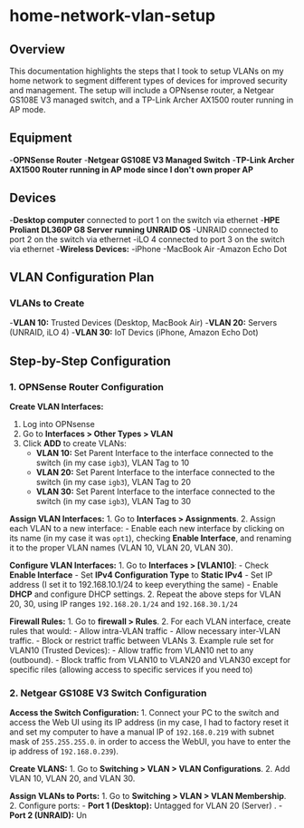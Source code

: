 # home-network-vlan-setup
## Overview
This documentation highlights the steps that I took to setup VLANs on my home network to segment different types of devices for improved security and management. The setup will include a OPNsense router, a Netgear GS108E V3 managed switch, and a TP-Link Archer AX1500 router running in AP mode.

## Equipment
  -**OPNSense Router**
  -**Netgear GS108E V3 Managed Switch**
  -**TP-Link Archer AX1500 Router running in AP mode since I don't own proper AP**

## Devices
-**Desktop computer** connected to port 1 on the switch via ethernet
-**HPE Proliant DL360P G8 Server running UNRAID OS**
-UNRAID connected to port 2 on the switch via ethernet
-iLO 4 connected to port 3 on the switch via ethernet
-**Wireless Devices:**
  -iPhone
  -MacBook Air
  -Amazon Echo Dot

## VLAN Configuration Plan

### VLANs to Create
  -**VLAN 10:** Trusted Devices (Desktop, MacBook Air)
  -**VLAN 20:** Servers (UNRAID, iLO 4)
  -**VLAN 30:** IoT Devics (iPhone, Amazon Echo Dot)

## Step-by-Step Configuration

### 1. OPNSense Router Configuration

**Create VLAN Interfaces:**
  1. Log into OPNsense
  2. Go to **Interfaces > Other Types > VLAN**
  3. Click **ADD** to create VLANs:
     - **VLAN 10:** Set Parent Interface to the interface connected to the switch (in my case `igb3`), VLAN Tag to 10
     - **VLAN 20:** Set Parent Interface to the interface connected to the switch (in my case `igb3`), VLAN Tag to 20
     - **VLAN 30:** Set Parent Interface to the interface connected to the switch (in my case `igb3`), VLAN Tag to 30

  **Assign VLAN Interfaces:**
    1. Go to **Interfaces > Assignments**.
    2. Assign each VLAN to a new interface: 
        - Enable each new interface by clicking on its name (in my case it was `opt1`), checking **Enable Interface**, and renaming it to the proper VLAN names (VLAN 10, VLAN 20, VLAN 30).

  **Configure VLAN Interfaces:**
    1. Go to **Interfaces > [VLAN10]**:
      - Check **Enable Interface**
      - Set **IPv4 Configuration Type** to **Static IPv4**
      - Set IP address (I set it to 192.168.10.1/24 to keep everything the same)
      - Enable **DHCP** and configure DHCP settings. 
    2. Repeat the above steps for VLAN 20, 30, using IP ranges `192.168.20.1/24` and `192.168.30.1/24`


  **Firewall Rules:**
    1. Go to **firewall > Rules**.
    2. For each VLAN interface, create rules that would: 
      - Allow intra-VLAN traffic
      - Allow necessary inter-VLAN traffic. 
      - Block or restrict traffic between VLANs
    3. Example rule set for VLAN10 (Trusted Devices):
        - Allow traffic from VLAN10 net to any (outbound).
        - Block traffic from VLAN10 to VLAN20 and VLAN30 except for specific riles (allowing access to specific services if you need to)

  ### 2. Netgear GS108E V3 Switch Configuration

  **Access the Switch Configuration:**
    1. Connect your PC to the switch and access the Web UI using its IP address (in my case, I had to factory reset it and set my computer to have a manual IP of `192.168.0.219` with subnet mask of `255.255.255.0`. in order to access the WebUI, you have to enter the ip address of `192.168.0.239`).

  **Create VLANS:**
    1. Go to **Switching > VLAN > VLAN Configurations**.
    2. Add VLAN 10, VLAN 20, and VLAN 30.

  **Assign VLANs to Ports:**
    1. Go to **Switching > VLAN > VLAN Membership**.
    2. Configure ports: 
      - **Port 1 (Desktop):** Untagged for VLAN 20 (Server) .
      - **Port 2 (UNRAID):** Un
